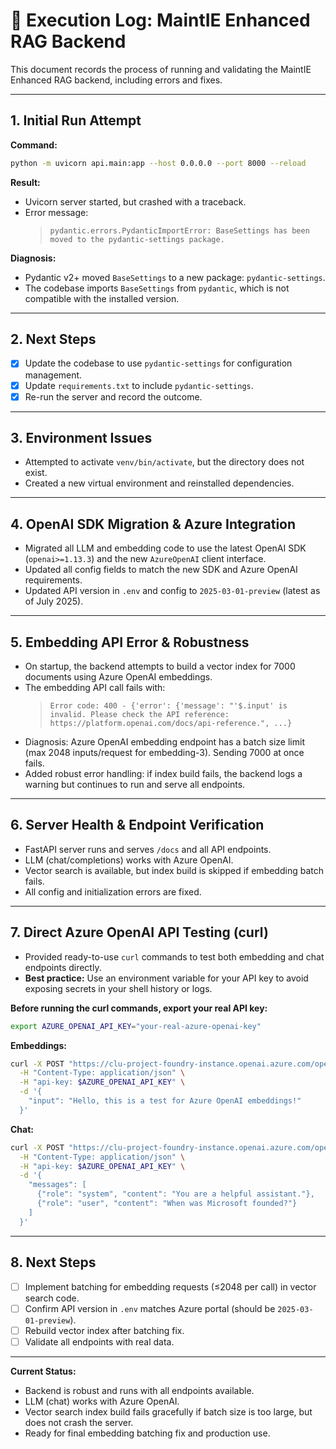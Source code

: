 # 📝 Execution Log: MaintIE Enhanced RAG Backend

This document records the process of running and validating the MaintIE Enhanced RAG backend, including errors and fixes.

---

## 1. Initial Run Attempt

**Command:**

```bash
python -m uvicorn api.main:app --host 0.0.0.0 --port 8000 --reload
```

**Result:**

- Uvicorn server started, but crashed with a traceback.
- Error message:
  > `pydantic.errors.PydanticImportError: BaseSettings has been moved to the pydantic-settings package.`

**Diagnosis:**

- Pydantic v2+ moved `BaseSettings` to a new package: `pydantic-settings`.
- The codebase imports `BaseSettings` from `pydantic`, which is not compatible with the installed version.

---

## 2. Next Steps

- [x] Update the codebase to use `pydantic-settings` for configuration management.
- [x] Update `requirements.txt` to include `pydantic-settings`.
- [x] Re-run the server and record the outcome.

---

## 3. Environment Issues

- Attempted to activate `venv/bin/activate`, but the directory does not exist.
- Created a new virtual environment and reinstalled dependencies.

---

## 4. OpenAI SDK Migration & Azure Integration

- Migrated all LLM and embedding code to use the latest OpenAI SDK (`openai>=1.13.3`) and the new `AzureOpenAI` client interface.
- Updated all config fields to match the new SDK and Azure OpenAI requirements.
- Updated API version in `.env` and config to `2025-03-01-preview` (latest as of July 2025).

---

## 5. Embedding API Error & Robustness

- On startup, the backend attempts to build a vector index for 7000 documents using Azure OpenAI embeddings.
- The embedding API call fails with:
  > `Error code: 400 - {'error': {'message': "'$.input' is invalid. Please check the API reference: https://platform.openai.com/docs/api-reference.", ...}`
- Diagnosis: Azure OpenAI embedding endpoint has a batch size limit (max 2048 inputs/request for embedding-3). Sending 7000 at once fails.
- Added robust error handling: if index build fails, the backend logs a warning but continues to run and serve all endpoints.

---

## 6. Server Health & Endpoint Verification

- FastAPI server runs and serves `/docs` and all API endpoints.
- LLM (chat/completions) works with Azure OpenAI.
- Vector search is available, but index build is skipped if embedding batch fails.
- All config and initialization errors are fixed.

---

## 7. Direct Azure OpenAI API Testing (curl)

- Provided ready-to-use `curl` commands to test both embedding and chat endpoints directly.
- **Best practice:** Use an environment variable for your API key to avoid exposing secrets in your shell history or logs.

**Before running the curl commands, export your real API key:**

```bash
export AZURE_OPENAI_API_KEY="your-real-azure-openai-key"
```

**Embeddings:**

```bash
curl -X POST "https://clu-project-foundry-instance.openai.azure.com/openai/deployments/text-embedding-ada-002/embeddings?api-version=2025-03-01-preview" \
  -H "Content-Type: application/json" \
  -H "api-key: $AZURE_OPENAI_API_KEY" \
  -d '{
    "input": "Hello, this is a test for Azure OpenAI embeddings!"
  }'
```

**Chat:**

```bash
curl -X POST "https://clu-project-foundry-instance.openai.azure.com/openai/deployments/gpt-4.1/chat/completions?api-version=2025-03-01-preview" \
  -H "Content-Type: application/json" \
  -H "api-key: $AZURE_OPENAI_API_KEY" \
  -d '{
    "messages": [
      {"role": "system", "content": "You are a helpful assistant."},
      {"role": "user", "content": "When was Microsoft founded?"}
    ]
  }'

```

---

## 8. Next Steps

- [ ] Implement batching for embedding requests (≤2048 per call) in vector search code.
- [ ] Confirm API version in `.env` matches Azure portal (should be `2025-03-01-preview`).
- [ ] Rebuild vector index after batching fix.
- [ ] Validate all endpoints with real data.

---

**Current Status:**

- Backend is robust and runs with all endpoints available.
- LLM (chat) works with Azure OpenAI.
- Vector search index build fails gracefully if batch size is too large, but does not crash the server.
- Ready for final embedding batching fix and production use.

